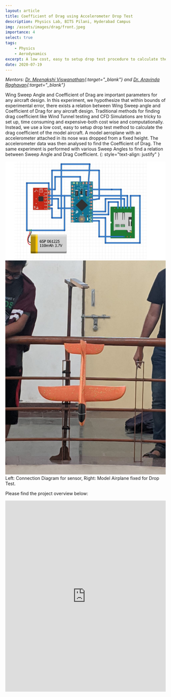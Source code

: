 ```yaml
---
layout: article
title: Coefficient of Drag using Accelerometer Drop Test
description: Physics Lab, BITS Pilani, Hyderabad Campus
img: /assets/images/drag/front.jpeg
importance: 4
select: true
tags:
    - Physics
    - Aerodynamics
excerpt: A low cost, easy to setup drop test procedure to calculate the drag coefficient of a model aircraft.
date: 2020-07-19
---
```


*Mentors: [Dr. Meenakshi Viswanathan](https://universe.bits-pilani.ac.in/Hyderabad/meenakshiviswanathan/profile){:target="\_blank"} and [Dr. Aravinda Raghavan](https://universe.bits-pilani.ac.in/Hyderabad/aravindaraghavan/profile){:target="\_blank"}*


Wing Sweep Angle and Coefficient of Drag are important parameters for any aircraft design. In this experiment, we hypothesize that within bounds of experimental error, there exists a relation between Wing Sweep angle and Coefficient of Drag for any aircraft design. Traditional methods for finding drag coefficient like Wind Tunnel testing and CFD Simulations are tricky to set up, time consuming and expensive-both cost wise and computationally. Instead, we use a low cost, easy to setup drop test method to calculate the drag coefficient of the model aircraft. A model aeroplane with an accelerometer attached in its nose was dropped from a fixed height. The accelerometer data was then analysed to find the Coefficient of Drag. The same experiment is performed with various Sweep Angles to find a relation between Sweep Angle and Drag Coefficient.
{: style="text-align: justify" }

<div class="row justify-content-sm-center">
    <div class="col-sm-8 mt-3 mt-md-0">
        <img class="img-fluid rounded z-depth-1" src="/assets/images/drag/connection.jpg" alt="" title="Connections"/>
    </div>
    <div class="col-sm-4 mt-3 mt-md-0">
        <img class="img-fluid rounded z-depth-1" src="/assets/images/drag/front.jpeg" alt="" title="Model Airplane"/>
    </div>
</div>
<div class="caption">
    Left: Connection Diagram for sensor, Right: Model Airplane fixed for Drop Test.
</div>

Please find the project overview below:

<iframe class="scribd_iframe_embed" title="CoefficientOfDrag Report Updated2" src="https://www.scribd.com/embeds/491220869/content?start_page=1&view_mode=scroll&access_key=key-Lu9moCKPooNA7HOGhkvb" data-auto-height="true" data-aspect-ratio="0.7729220222793488" scrolling="no" id="doc_38552" width="100%" height="600" frameborder="0"></iframe><script type="text/javascript">(function() { var scribd = document.createElement("script"); scribd.type = "text/javascript"; scribd.async = true; scribd.src = "https://www.scribd.com/javascripts/embed_code/inject.js"; var s = document.getElementsByTagName("script")[0]; s.parentNode.insertBefore(scribd, s); })();</script>